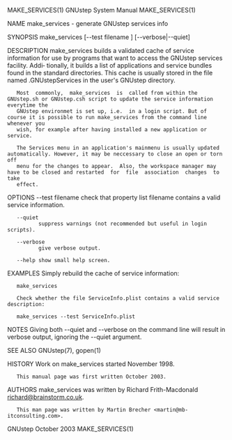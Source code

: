 MAKE_SERVICES(1)                                               GNUstep System Manual                                              MAKE_SERVICES(1)

NAME
       make_services - generate GNUstep services info

SYNOPSIS
       make_services [--test filename ] [--verbose|--quiet]

DESCRIPTION
       make_services builds a validated cache of service information for use by programs that want to access the GNUstep services facility.  Addi‐
       tionally, it builds a list of applications and service bundles found in the standard directories. This cache is usually stored in the  file
       named .GNUstepServices in the user's GNUstep directory.

       Most  commonly,  make_services  is  called from within the GNUstep.sh or GNUstep.csh script to update the service information everytime the
       GNUstep environmet is set up, i.e.  in a login script. But of course it is possible to run make_services from the command line whenever you
       wish, for example after having installed a new application or service.

       The Services menu in an application's mainmenu is usually updated automatically. However, it may be neccessary to close an open or torn off
       menu for the changes to appear.  Also, the workspace manager may have to be closed and restarted  for  file  association  changes  to  take
       effect.

OPTIONS
       --test filename
              check that property list filename contains a valid service information.

       --quiet
              suppress warnings (not recommended but useful in login scripts).

       --verbose
              give verbose output.

       --help show small help screen.

EXAMPLES
       Simply rebuild the cache of service information:

       make_services

       Check whether the file ServiceInfo.plist contains a valid service description:

       make_services --test ServiceInfo.plist

NOTES
       Giving both --quiet and --verbose on the command line will result in verbose output, ignoring the --quiet argument.

SEE ALSO
       GNUstep(7), gopen(1)

HISTORY
       Work on make_services started November 1998.

       This manual page was first written October 2003.

AUTHORS
       make_services was written by Richard Frith-Macdonald <richard@brainstorm.co.uk>.

       This man page was written by Martin Brecher <martin@mb-itconsulting.com>.

GNUstep                                                            October 2003                                                   MAKE_SERVICES(1)
